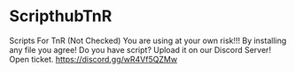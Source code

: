 # ScripthubTnR
Scripts For TnR (Not Checked)
You are using at your own risk!!!
By installing any file you agree!
Do you have script? Upload it on our Discord Server! Open ticket. https://discord.gg/wR4Vf5QZMw
